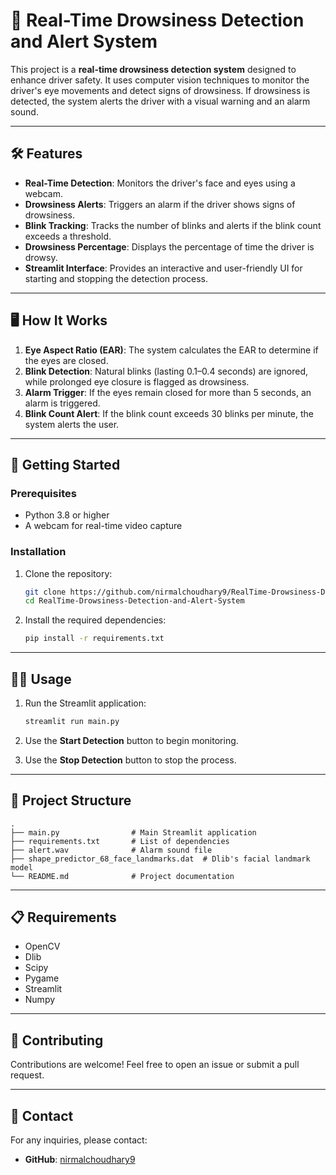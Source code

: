 # 🚗 Real-Time Drowsiness Detection and Alert System

This project is a **real-time drowsiness detection system** designed to enhance driver safety. It uses computer vision techniques to monitor the driver's eye movements and detect signs of drowsiness. If drowsiness is detected, the system alerts the driver with a visual warning and an alarm sound.

---

## 🛠 Features

- **Real-Time Detection**: Monitors the driver's face and eyes using a webcam.
- **Drowsiness Alerts**: Triggers an alarm if the driver shows signs of drowsiness.
- **Blink Tracking**: Tracks the number of blinks and alerts if the blink count exceeds a threshold.
- **Drowsiness Percentage**: Displays the percentage of time the driver is drowsy.
- **Streamlit Interface**: Provides an interactive and user-friendly UI for starting and stopping the detection process.

---

## 🖥️ How It Works

1. **Eye Aspect Ratio (EAR)**: The system calculates the EAR to determine if the eyes are closed.
2. **Blink Detection**: Natural blinks (lasting 0.1–0.4 seconds) are ignored, while prolonged eye closure is flagged as drowsiness.
3. **Alarm Trigger**: If the eyes remain closed for more than 5 seconds, an alarm is triggered.
4. **Blink Count Alert**: If the blink count exceeds 30 blinks per minute, the system alerts the user.

---

## 🚀 Getting Started

### Prerequisites

- Python 3.8 or higher
- A webcam for real-time video capture

### Installation

1. Clone the repository:
   ```bash
   git clone https://github.com/nirmalchoudhary9/RealTime-Drowsiness-Detection-and-Alert-System.git
   cd RealTime-Drowsiness-Detection-and-Alert-System
   ```

2. Install the required dependencies:
   ```bash
   pip install -r requirements.txt
   ```

---

## 🏃‍♂️ Usage

1. Run the Streamlit application:
   ```bash
   streamlit run main.py
   ```

2. Use the **Start Detection** button to begin monitoring.
3. Use the **Stop Detection** button to stop the process.

---

## 📂 Project Structure

```
.
├── main.py                # Main Streamlit application
├── requirements.txt       # List of dependencies
├── alert.wav              # Alarm sound file
├── shape_predictor_68_face_landmarks.dat  # Dlib's facial landmark model
└── README.md              # Project documentation
```

---

## 📋 Requirements

- OpenCV
- Dlib
- Scipy
- Pygame
- Streamlit
- Numpy

---

## 🤝 Contributing

Contributions are welcome! Feel free to open an issue or submit a pull request.

---

## 📧 Contact

For any inquiries, please contact:
- **GitHub**: [nirmalchoudhary9](https://github.com/nirmalchoudhary9)
```
